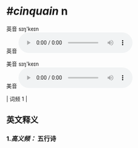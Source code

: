 # ***\#cinquain*** n
英音 sɪŋ'keɪn  
英音
<audio src="./media/cinquain-B.aac" controls="controls"></audio>

美音 sɪŋ'keɪn  
美音
<audio src="./media/cinquain.aac" controls="controls"></audio>



| 词频 1 |  

英文释义
---
### 1.*高义频：* **五行诗**  



